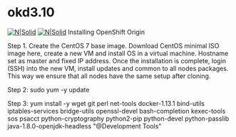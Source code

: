 # okd3.10
[![N|Solid](https://techm.000webhostapp.com/wp-content/uploads/2017/06/cropped-logo.png)](https://techmogun.com)
[![N|Solid](https://cldup.com/dTxpPi9lDf.thumb.png)](https://nodesource.com/products/nsolid)
Installing OpenShift Origin

Step 1. Create the CentOS 7 base image.
Download CentOS minimal ISO image here, create a new VM and install OS in a virtual machine. Hostname set as master and fixed IP address. Once the installation is complete, login (SSH) into the new VM, install updates and common to all nodes packages. This way we ensure that all nodes have the same setup after cloning.

Step 2:
sudo yum -y update 

Step 3:
yum install -y wget git perl net-tools docker-1.13.1 bind-utils iptables-services bridge-utils openssl-devel bash-completion kexec-tools sos psacct python-cryptography python2-pip python-devel python-passlib java-1.8.0-openjdk-headless "@Development Tools"

